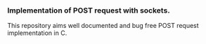 ### Implementation of POST request with sockets.

This repository aims well documented and bug free POST request implementation in C.